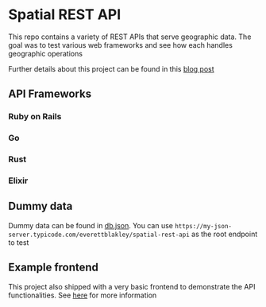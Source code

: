 # Spatial REST API

This repo contains a variety of REST APIs that serve geographic data. The goal was to test various web frameworks and see how each handles geographic operations

Further details about this project can be found in this [blog post](#)

## API Frameworks

### Ruby on Rails

### Go

### Rust

### Elixir

## Dummy data

Dummy data can be found in [db.json](db.json). You can use `https://my-json-server.typicode.com/everettblakley/spatial-rest-api` as the root endpoint to test

## Example frontend

This project also shipped with a very basic frontend to demonstrate the API functionalities. See [here](spatial-rest-api-frontend/README.md) for more information